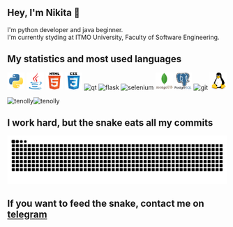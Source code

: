 <h2>Hey, I'm Nikita 👋</h2>
I'm python developer and java beginner.<br>
I'm currently styding at ITMO University, Faculty of Software Engineering.
<h2>My statistics and most used languages</h2>
<p align="left">
  <img src="https://raw.githubusercontent.com/devicons/devicon/master/icons/python/python-original.svg" alt="python" width="40" height="40"/>
  <img src="https://raw.githubusercontent.com/devicons/devicon/master/icons/java/java-original.svg" alt="java" width="40" height="40"/>
  <img src="https://raw.githubusercontent.com/devicons/devicon/master/icons/html5/html5-original-wordmark.svg" alt="html5" width="40" height="40"/>
  <img src="https://raw.githubusercontent.com/devicons/devicon/master/icons/css3/css3-original-wordmark.svg" alt="css3" width="40" height="40"/>
  <img src="https://upload.wikimedia.org/wikipedia/commons/0/0b/Qt_logo_2016.svg" alt="qt" width="40" height="40"/>
  <img src="https://www.vectorlogo.zone/logos/pocoo_flask/pocoo_flask-icon.svg" alt="flask" width="40" height="40"/>
  <img src="https://raw.githubusercontent.com/detain/svg-logos/780f25886640cef088af994181646db2f6b1a3f8/svg/selenium-logo.svg" alt="selenium" width="40" height="40"/>
  <img src="https://raw.githubusercontent.com/devicons/devicon/master/icons/mongodb/mongodb-original-wordmark.svg" alt="mongodb" width="40" height="40"/>
  <img src="https://raw.githubusercontent.com/devicons/devicon/master/icons/postgresql/postgresql-original-wordmark.svg" alt="postgresql" width="40" height="40"/>
  <img src="https://www.vectorlogo.zone/logos/git-scm/git-scm-icon.svg" alt="git" width="40" height="40"/>
  <img src="https://raw.githubusercontent.com/devicons/devicon/master/icons/linux/linux-original.svg" alt="linux" width="40" height="40"/>
</p>
<img align="left" src="https://github-readme-stats.vercel.app/api?username=tenolly&show_icons=true&hide=contribs&theme=radical" alt="tenolly"/>
<p align="left"><img src="https://github-readme-stats.vercel.app/api/top-langs/?username=tenolly&layout=compact&theme=radical" alt="tenolly"/></p>
<h2>I work hard, but the snake eats all my commits</h2>
<picture>
  <source media="(prefers-color-scheme: dark)" srcset="https://raw.githubusercontent.com/tenolly/tenolly/output/github-contribution-grid-snake-dark.svg">
  <source media="(prefers-color-scheme: light)" srcset="https://raw.githubusercontent.com/tenolly/tenolly/output/github-contribution-grid-snake.svg">
  <img alt="github contribution grid snake animation" src="https://raw.githubusercontent.com/tenolly/tenolly/output/github-contribution-grid-snake.svg">
</picture>
<h2>If you want to feed the snake, contact me on <a href="https://t.me/tenoly">telegram</a></h2>

<!---
![Profile views](https://komarev.com/ghpvc/?username=tenolly&style=flat-square)
![Telegram](https://img.shields.io/badge/-telegram-red?style=flat-square&color=white&logo=telegram)<br>--->
